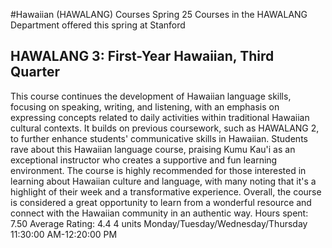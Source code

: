 #Hawaiian (HAWALANG) Courses Spring 25
Courses in the HAWALANG Department offered this spring at Stanford
## HAWALANG 3: First-Year Hawaiian, Third Quarter
This course continues the development of Hawaiian language skills, focusing on speaking, writing, and listening, with an emphasis on expressing concepts related to daily activities within traditional Hawaiian cultural contexts. It builds on previous coursework, such as HAWALANG 2, to further enhance students' communicative skills in Hawaiian.
Students rave about this Hawaiian language course, praising Kumu Kau'i as an exceptional instructor who creates a supportive and fun learning environment. The course is highly recommended for those interested in learning about Hawaiian culture and language, with many noting that it's a highlight of their week and a transformative experience. Overall, the course is considered a great opportunity to learn from a wonderful resource and connect with the Hawaiian community in an authentic way.
Hours spent: 7.50
Average Rating: 4.4
4 units
Monday/Tuesday/Wednesday/Thursday 11:30:00 AM-12:20:00 PM